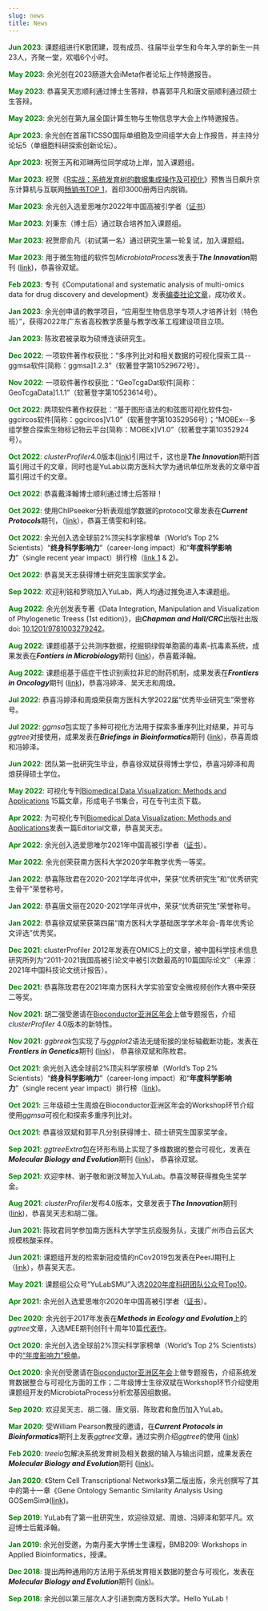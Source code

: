 ```yaml
---
slug: news
title: News
---
```


<strong><font color="green">Jun 2023</font></strong>: 课题组进行K歌团建，现有成员、往届毕业学生和今年入学的新生一共23人，齐聚一堂，欢唱6个小时。

<strong><font color="green">May 2023</font></strong>: 余光创在2023肠道大会iMeta作者论坛上作特邀报告。

<strong><font color="green">May 2023</font></strong>: 恭喜吴天志顺利通过博士生答辩，恭喜郭平凡和唐文丽顺利通过硕士生答辩。

<strong><font color="green">May 2023</font></strong>: 余光创在第九届全国计算生物与生物信息学大会上作特邀报告。

<strong><font color="green">Apr 2023</font></strong>: 余光创在首届TICSSO国际单细胞及空间组学大会上作报告，并主持分论坛5（单细胞科研探索创新论坛）。

<strong><font color="green">Apr 2023</font></strong>: 祝贺王芮和邓琳两位同学成功上岸，加入课题组。 

<strong><font color="green">Mar 2023</font></strong>: 祝贺《[R实战：系统发育树的数据集成操作及可视化](https://u.jd.com/uu7G4qC)》预售当日飙升京东计算机与互联网[畅销书TOP 1](/images/treedata-jd-top1.jpg)，首印3000册两日内脱销。

<strong><font color="green">Mar 2023</font></strong>: 余光创入选爱思唯尔2022年中国高被引学者（[证书](/images/award/2022-highly-cited-researcher.png)）

<strong><font color="green">Mar 2023</font></strong>: 刘秉东（博士后）通过联合培养加入课题组。

<strong><font color="green">Mar 2023</font></strong>: 祝贺廖俞凡（初试第一名）通过研究生第一轮复试，加入课题组。 

<strong><font color="green">Mar 2023</font></strong>: 用于微生物组的软件包*MicrobiotaProcess*发表于***The Innovation***期刊 ([link](https://doi.org/10.1016/j.xinn.2023.100388))，恭喜徐双斌。

<strong><font color="green">Feb 2023</font></strong>: 专刊《Computational and systematic analysis of multi-omics data for drug discovery and development》发表[编委社论文章](https://www.frontiersin.org/articles/10.3389/fmed.2023.1146896/full)，成功收关。

<strong><font color="green">Jan 2023</font></strong>: 余光创申请的教学项目，“应用型生物信息学专项人才培养计划（特色班）”，获得2022年广东省高校教学质量与教学改革工程建设项目立项。

<strong><font color="green">Jan 2023</font></strong>: 陈玫君被录取为硕博连读研究生。

<strong><font color="green">Dec 2022</font></strong>: 一项软件著作权获批：“多序列比对和相关数据的可视化探索工具--ggmsa软件[简称：ggmsa]1.2.3”（软著登字第10529672号）。

<strong><font color="green">Nov 2022</font></strong>: 一项软件著作权获批：“GeoTcgaDat软件[简称：GeoTcgaData]1.1.1”（软著登字第10523614号）。

<strong><font color="green">Oct 2022</font></strong>: 两项软件著作权获批：“基于图形语法的和弦图可视化软件包-ggcircos软件[简称：ggcircos]V1.0”（软著登字第10352956号）；“MOBEx--多组学整合探索生物标记物云平台[简称：MOBEx]V1.0”（软著登字第10352924号）。

<strong><font color="green">Oct 2022</font></strong>: *clusterProfiler*4.0版本([link](https://doi.org/10.1016/j.xinn.2021.100141))引用过千，这也是***The Innovation***期刊首篇引用过千的文章，同时也是YuLab以南方医科大学为通讯单位所发表的文章中首篇引用过千的文章。

<strong><font color="green">Oct 2022</font></strong>: 恭喜戴泽翰博士顺利通过博士后答辩！

<strong><font color="green">Oct 2022</font></strong>: 使用ChIPseeker分析表观组学数据的protocol文章发表在***Current Protocols***期刊，（[link](https://onlinelibrary.wiley.com/share/author/GYJGUBYCTRMYJFN2JFZZ?target=10.1002/cpz1.585)），恭喜王倩雯和利铭。

<strong><font color="green">Oct 2022</font></strong>: 余光创入选全球前2%顶尖科学家榜单（World’s Top 2% Scientists）“<strong>终身科学影响力</strong>”（career-long impact）和“<strong>年度科学影响力</strong>”（single recent year impact）排行榜（[link 1](https://elsevier.digitalcommonsdata.com/datasets/btchxktzyw/4) & [2](http://www.smu.edu.cn/info/1139/15995.htm))。

<strong><font color="green">Oct 2022</font></strong>: 恭喜吴天志获得博士研究生国家奖学金。

<strong><font color="green">Sep 2022</font></strong>: 欢迎利铭和罗晓加入YuLab，两人均通过推免进入本课题组。

<strong><font color="green">Aug 2022</font></strong>: 余光创发表专著《Data Integration, Manipulation and Visualization of Phylogenetic Treess (1st edition)》，由***Chapman and Hall/CRC***出版社出版 doi: [10.1201/9781003279242](https://doi.org/10.1201/9781003279242)。

<strong><font color="green">Aug 2022</font></strong>: 课题组基于公共测序数据，挖掘铜绿假单胞菌的毒素-抗毒素系统，成果发表在***Fontiers in Microbiology***期刊 ([link](https://www.frontiersin.org/articles/10.3389/fmicb.2022.951774))，恭喜戴泽翰。

<strong><font color="green">Aug 2022</font></strong>: 课题组基于癌症干性识别索拉非尼的耐药机制，成果发表在***Frontiers in Oncology***期刊 ([link](https://www.frontiersin.org/articles/10.3389/fonc.2022.912694/2))，恭喜冯婷泽、吴天志和周烺。

<strong><font color="green">Jul 2022</font></strong>: 恭喜冯婷泽和周烺荣获南方医科大学2022届“优秀毕业研究生”荣誉称号。

<strong><font color="green">Jul 2022</font></strong>: *ggmsa*包实现了多种可视化方法用于探索多重序列比对结果，并可与*ggtree*对接使用，成果发表在***Briefings in Bioinformatics***期刊 ([link](https://doi.org/10.1093/bib/bbac222))，恭喜周烺和冯婷泽。

<strong><font color="green">Jun 2022</font></strong>: 团队第一批研究生毕业，恭喜徐双斌获得博士学位，恭喜冯婷泽和周烺获得硕士学位。

<strong><font color="green">May 2022</font></strong>: 可视化专刊[Biomedical Data Visualization: Methods and Applications](https://www.frontiersin.org/research-topics/17918) 15篇文章，形成电子书集合，可在专刊主页下载。

<strong><font color="green">Apr 2022</font></strong>: 为可视化专刊[Biomedical Data Visualization: Methods and Applications](https://www.frontiersin.org/research-topics/17918)发表一篇Editorial文章，恭喜吴天志。

<strong><font color="green">Apr 2022</font></strong>: 余光创入选爱思唯尔2021年中国高被引学者（[证书](/images/award/2021-highly-cited-researcher.jpg)）。

<strong><font color="green">Mar 2022</font></strong>: 余光创荣获南方医科大学2020学年教学优秀一等奖。

<strong><font color="green">Jan 2022</font></strong>: 恭喜陈玫君在2020-2021学年评优中，荣获“优秀研究生”和“优秀研究生骨干”荣誉称号。

<strong><font color="green">Jan 2022</font></strong>: 恭喜唐文丽在2020-2021学年评优中，荣获“优秀研究生”荣誉称号。

<strong><font color="green">Jan 2022</font></strong>: 恭喜徐双斌荣获第四届“南方医科大学基础医学学术年会-青年优秀论文评选”优秀奖。

<strong><font color="green">Dec 2021</font></strong>: clusterProfiler 2012年发表在OMICS上的文章，被中国科学技术信息研究所列为“2011-2021我国高被引论文中被引次数最高的10篇国际论文”（来源：2021年中国科技论文统计报告）。

<strong><font color="green">Dec 2021</font></strong>: 恭喜陈玫君在2021年南方医科大学实验室安全微视频创作大赛中荣获二等奖。

<strong><font color="green">Nov 2021</font></strong>: 胡二强受邀请在[Bioconductor亚洲区年会](https://biocasia2021.bioconductor.org/)上做专题报告，介绍*clusterProfiler* 4.0版本的新特性。

<strong><font color="green">Nov 2021</font></strong>: *ggbreak*包实现了与*ggplot2*语法无缝衔接的坐标轴截断功能，发表在***Frontiers in Genetics***期刊 ([link](https://www.frontiersin.org/articles/10.3389/fgene.2021.774846/full))， 恭喜徐双斌和陈枚君。

<strong><font color="green">Oct 2021</font></strong>: 余光创入选全球前2%顶尖科学家榜单（World’s Top 2% Scientists）“<strong>终身科学影响力</strong>”（career-long impact）和“<strong>年度科学影响力</strong>”（single recent year impact）排行榜（[link](https://elsevier.digitalcommonsdata.com/datasets/btchxktzyw/3))。

<strong><font color="green">Oct 2021</font></strong>: 三年级硕士生周烺在Bioconductor亚洲区年会的Workshop环节介绍使用*ggmsa*可视化和探索多重序列比对。

<strong><font color="green">Oct 2021</font></strong>: 恭喜徐双斌和郭平凡分别获得博士、硕士研究生国家奖学金。

<strong><font color="green">Sep 2021</font></strong>: *ggtreeExtra*包在环形布局上实现了多维数据的整合可视化，发表在***Molecular Biology and Evolution***期刊 ([link](https://doi.org/10.1093/molbev/msab166))， 恭喜徐双斌。

<strong><font color="green">Sep 2021</font></strong>: 欢迎李林、谢子敬和谢汶琴加入YuLab。恭喜汶琴获得推免生奖学金。

<strong><font color="green">Aug 2021</font></strong>: *clusterProfiler*发布4.0版本，文章发表于***The Innovation***期刊 ([link](https://doi.org/10.1016/j.xinn.2021.100141))，恭喜吴天志和胡二强。

<strong><font color="green">Jun 2021</font></strong>: 陈玫君同学参加南方医科大学学生抗疫服务队，支援广州市白云区大规模核酸采样。

<strong><font color="green">Jun 2021</font></strong>: 课题组开发的检索新冠疫情的nCov2019包发表在PeerJ期刊上（[link](https://peerj.com/articles/11421/)），恭喜吴天志。

<strong><font color="green">May 2021</font></strong>: 课题组公众号“YuLabSMU”入选[2020年度科研团队公众号Top10](https://mp.weixin.qq.com/s?__biz=MzI5NjUyNzkxMg==&mid=2247490741&idx=1&sn=3e550bdb266608300e92db47ab247931&chksm=ec43adf2db3424e4d0d66907e03e02dd514ea16bdf9bd8bd2c69edb048c79f1b937add2adc61#rd)。

<strong><font color="green">Apr 2021</font></strong>: 余光创入选爱思唯尔2020年中国高被引学者（[证书](/images/award/2020-highly-cited-researcher.png)）。

<strong><font color="green">Dec 2020</font></strong>: 余光创于2017年发表在***Methods in Ecology and Evolution***上的*ggtree*文章，入选MEE期刊创刊十周年10篇[代表作](https://methodsblog.com/2020/11/19/ggtree-tree-visualization/)。

<strong><font color="green">Oct 2020</font></strong>: 余光创入选全球前2%顶尖科学家榜单（World’s Top 2% Scientists）中的[“年度影响力”榜单](https://elsevier.digitalcommonsdata.com/datasets/btchxktzyw/2)。

<strong><font color="green">Oct 2020</font></strong>: 余光创受邀请在[Bioconductor亚洲区年会](https://biocasia2020.bioconductor.org/)上做专题报告，介绍系统发育数据整合与可视化方面的工作；二年级博士生徐双斌在Workshop环节介绍使用课题组开发的MicrobiotaProcess分析宏基因组数据。

<strong><font color="green">Sep 2020</font></strong>: 欢迎吴天志、胡二强、唐文丽、陈玫君和詹历加入YuLab。

<strong><font color="green">Mar 2020</font></strong>: 受William Pearson教授的邀请，在***Current Protocols in Bioinformatics***期刊上发表*ggtree*文章，通过实例介绍*ggtree*的使用 ([link](https://doi.org/10.1002/cpbi.96))

<strong><font color="green">Feb 2020</font></strong>: *treeio*包解决系统发育树及相关数据的输入与输出问题，成果发表在***Molecular Biology and Evolution***期刊 ([link](https://doi.org/10.1093/molbev/msz240))。

<strong><font color="green">Jan 2020</font></strong>: 《Stem Cell Transcriptional Networks》第二版出版，余光创撰写了其中的第十一章《Gene Ontology Semantic Similarity Analysis Using GOSemSim》([link](http://dx.doi.org/10.1007/978-1-0716-0301-7_11))。

<strong><font color="green">Sep 2019</font></strong>: YuLab有了第一批研究生，欢迎徐双斌、周烺、冯婷泽和郭平凡。欢迎博士后戴泽翰。

<strong><font color="green">Jan 2019</font></strong>: 余光创受邀，为南丹麦大学博士生课程，BMB209: Workshops in Applied Bioinformatics，授课。

<strong><font color="green">Dec 2018</font></strong>: 提出两种通用的方法用于系统发育相关数据的整合与可视化，发表在***Molecular Biology and Evolution***期刊 ([link](https://academic.oup.com/mbe/article-abstract/35/12/3041/5142656))。

<strong><font color="green">Sep 2018</font></strong>: 余光创以第三层次人才引进到南方医科大学。Hello YuLab！
